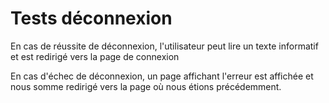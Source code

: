 # Tests déconnexion

En cas de réussite de déconnexion, l'utilisateur peut lire un texte informatif et est redirigé vers la page de connexion

En cas d'échec de déconnexion, un page affichant l'erreur est affichée et nous somme redirigé vers la page où nous étions précédemment.
